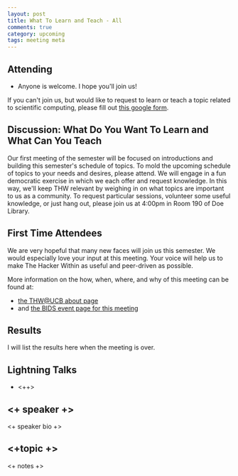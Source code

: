 ```yaml
---
layout: post
title: What To Learn and Teach - All
comments: true
category: upcoming
tags: meeting meta
---
```



## Attending

- Anyone is welcome. I hope you'll join us!

If you can't join us, but would like to request to learn or teach a topic
related to scientific computing, please fill out
[this google form](https://docs.google.com/forms/d/1s4X64SW6UeKzS5I0_xzZuKBa5ZauoIbo_UDDg5sdDXc/viewform).


## Discussion: What Do You Want To Learn and What Can You Teach

Our first meeting of the semester will be focused on introductions and building
this semester's schedule of topics. To mold the upcoming schedule of topics to
your needs and desires, please attend. We will engage in a fun democratic
exercise in which we each offer and request knowledge. In this way, we'll keep THW relevant by
weighing in on what topics are important to us as a community. To
request particular sessions, volunteer some useful knowledge, or just hang out,
please join us at 4:00pm in Room 190 of Doe Library.

## First Time Attendees

We are very hopeful that many new faces will join us this semester. We would
especially love your input at this meeting. Your voice will help us to make The
Hacker Within as useful and peer-driven as possible.

More information on the how, when, where, and why of this meeting can be found
at:

- [the THW@UCB about page](http://thehackerwithin.github.io/berkeley/ "The About Page")
- and [the BIDS event page for this meeting](http://bids.berkeley.edu/events/hacker-within)

## Results

I will list the results here when the meeting is over. 


## Lightning Talks


- <++>


## <+ speaker +>

<+ speaker bio +> 

## <+topic +>

<+ notes +>

